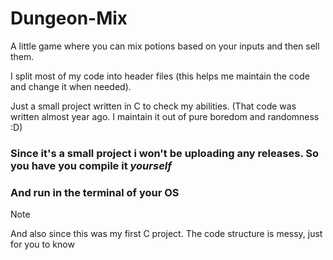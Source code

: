 # Dungeon-Mix
A little game where you can mix potions based on your inputs and then sell them.

I split most of my code into header files (this helps me maintain the code and change it when needed).

Just a small project written in C to check my abilities.
(That code was written almost year ago. I maintain it out of pure boredom and randomness :D)

### Since it's a small project i won't be uploading any releases. So you have you compile it _yourself_
### And run in the terminal of your OS

> [!NOTE]
> And also since this was my first C project. The code structure is messy, just for you to know